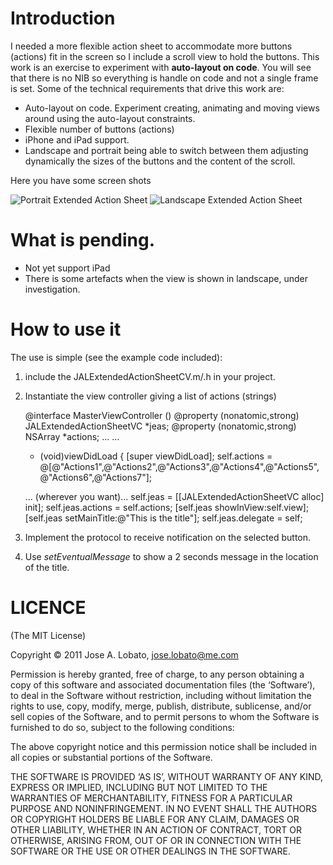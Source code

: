 
# Introduction #

I needed a more flexible action sheet to accommodate more buttons (actions) fit in the screen so I include a scroll view to hold the buttons. This work is an exercise to experiment with **auto-layout on code**. You will see that there is no NIB so everything is handle on code and not a single frame is set. Some of the technical requirements that drive this work are:

* Auto-layout on code. Experiment creating, animating and moving views around using the auto-layout constraints.
* Flexible number of buttons (actions)
* iPhone and iPad support.
* Landscape and portrait being able to switch between them adjusting dynamically the sizes of the buttons and the content of the scroll.

Here you have some screen shots

![Portrait Extended Action Sheet](https://dl.dropbox.com/u/159275/JALExtendedActionSheet01.png)
![Landscape Extended Action Sheet](https://dl.dropbox.com/u/159275/JALExtendedActionSheet02.png)

# What is pending.

* Not yet support iPad
* There is some artefacts when the view is shown in landscape, under investigation.

# How to use it #

The use is simple (see the example code included):

1. include the JALExtendedActionSheetCV.m/.h in your project.
2. Instantiate the view controller giving a list of actions (strings)

    @interface MasterViewController () <JALExtendedActionSheetVCDelegate>
       @property (nonatomic,strong) JALExtendedActionSheetVC  *jeas;
        @property (nonatomic,strong) NSArray *actions;
    ...
    ...
    - (void)viewDidLoad
    {
        [super viewDidLoad];
        self.actions = @[@"Actions1",@"Actions2",@"Actions3",@"Actions4",@"Actions5",@"Actions6",@"Actions7"];


    ... (wherever you want)...
    self.jeas = [[JALExtendedActionSheetVC alloc] init];
    self.jeas.actions = self.actions;
    [self.jeas showInView:self.view];
    [self.jeas setMainTitle:@"This is the title"];
    self.jeas.delegate = self;


3. Implement the protocol to receive notification on the selected button.
4. Use *setEventualMessage* to show a 2 seconds message in the location of the title.


# LICENCE

(The MIT License)

Copyright © 2011 Jose A. Lobato, jose.lobato@me.com

Permission is hereby granted, free of charge, to any person obtaining a copy of this software and associated documentation files (the ‘Software’), to deal in the Software without restriction, including without limitation the rights to use, copy, modify, merge, publish, distribute, sublicense, and/or sell copies of the Software, and to permit persons to whom the Software is furnished to do so, subject to the following conditions:

The above copyright notice and this permission notice shall be included in all copies or substantial portions of the Software.

THE SOFTWARE IS PROVIDED ‘AS IS’, WITHOUT WARRANTY OF ANY KIND, EXPRESS OR IMPLIED, INCLUDING BUT NOT LIMITED TO THE WARRANTIES OF MERCHANTABILITY, FITNESS FOR A PARTICULAR PURPOSE AND NONINFRINGEMENT. IN NO EVENT SHALL THE AUTHORS OR COPYRIGHT HOLDERS BE LIABLE FOR ANY CLAIM, DAMAGES OR OTHER LIABILITY, WHETHER IN AN ACTION OF CONTRACT, TORT OR OTHERWISE, ARISING FROM, OUT OF OR IN CONNECTION WITH THE SOFTWARE OR THE USE OR OTHER DEALINGS IN THE SOFTWARE.
